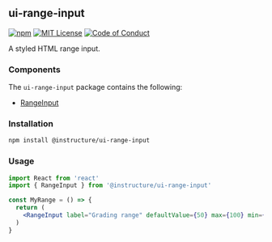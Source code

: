 ## ui-range-input

[![npm][npm]][npm-url]
[![MIT License][license-badge]][license]
[![Code of Conduct][coc-badge]][coc]

A styled HTML range input.

### Components

The `ui-range-input` package contains the following:

- [RangeInput](#RangeInput)

### Installation

```sh
npm install @instructure/ui-range-input
```

### Usage

```jsx
import React from 'react'
import { RangeInput } from '@instructure/ui-range-input'

const MyRange = () => {
  return (
    <RangeInput label="Grading range" defaultValue={50} max={100} min={0} />
  )
}
```

[npm]: https://img.shields.io/npm/v/@instructure/ui-range-input.svg
[npm-url]: https://npmjs.com/package/@instructure/ui-range-input
[license-badge]: https://img.shields.io/npm/l/instructure-ui.svg?style=flat-square
[license]: https://github.com/instructure/instructure-ui/blob/master/LICENSE.md
[coc-badge]: https://img.shields.io/badge/code%20of-conduct-ff69b4.svg?style=flat-square
[coc]: https://github.com/instructure/instructure-ui/blob/master/CODE_OF_CONDUCT.md
